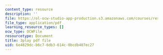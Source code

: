 ```yaml
---
content_type: resource
description: ''
file: https://ol-ocw-studio-app-production.s3.amazonaws.com/courses/res-18-009-learn-differential-equations-up-close-with-gilbert-strang-and-cleve-moler-fall-2015/6e4829dcb6c76db3614c0bcdb407ec27_WZMQdLW4COQ.pdf
file_type: application/pdf
learning_resource_types: []
ocw_type: OCWFile
resourcetype: Document
title: 3play pdf file
uid: 6e4829dc-b6c7-6db3-614c-0bcdb407ec27
---
```


